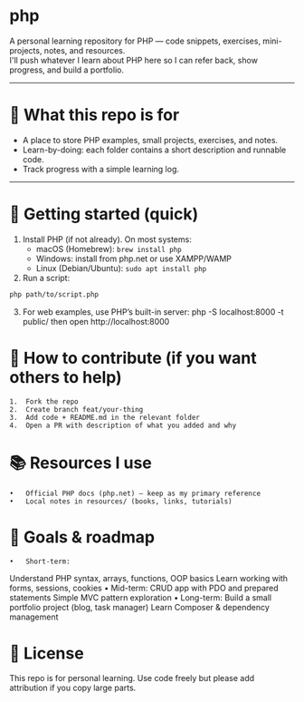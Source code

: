 # php

A personal learning repository for PHP — code snippets, exercises, mini-projects, notes, and resources.  
I'll push whatever I learn about PHP here so I can refer back, show progress, and build a portfolio.

---

# 📌 What this repo is for
- A place to store PHP examples, small projects, exercises, and notes.
- Learn-by-doing: each folder contains a short description and runnable code.
- Track progress with a simple learning log.

---

# 🚀 Getting started (quick)
1. Install PHP (if not already). On most systems:
   - macOS (Homebrew): `brew install php`
   - Windows: install from php.net or use XAMPP/WAMP
   - Linux (Debian/Ubuntu): `sudo apt install php`
2. Run a script:
```bash
php path/to/script.php
```
3.	For web examples, use PHP’s built-in server:
php -S localhost:8000 -t public/
then open http://localhost:8000

# 🙋 How to contribute (if you want others to help)
	1.	Fork the repo
	2.	Create branch feat/your-thing
	3.	Add code + README.md in the relevant folder
	4.	Open a PR with description of what you added and why

# 📚 Resources I use
	•	Official PHP docs (php.net) — keep as my primary reference
	•	Local notes in resources/ (books, links, tutorials)

# 🎯 Goals & roadmap
	•	Short-term:
   Understand PHP syntax, arrays, functions, OOP basics
   Learn working with forms, sessions, cookies
	•	Mid-term:
   CRUD app with PDO and prepared statements
   Simple MVC pattern exploration
	•	Long-term:
   Build a small portfolio project (blog, task manager)
   Learn Composer & dependency management

# 🪪 License
This repo is for personal learning. Use code freely but please add attribution if you copy large parts.




